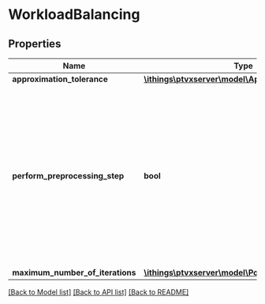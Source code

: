 # WorkloadBalancing

## Properties
Name | Type | Description | Notes
------------ | ------------- | ------------- | -------------
**approximation_tolerance** | [**\ithings\ptvxserver\model\ApproximationTolerance**](ApproximationTolerance.md) |  | [optional] 
**perform_preprocessing_step** | **bool** | Perform preprocessing to reduce the complexity of the optimization problem. For example by excluding forbidden or redundant combinations. For large problems the preprocessing itself can be very time-consuming. | [optional] 
**maximum_number_of_iterations** | [**\ithings\ptvxserver\model\PositiveInteger**](PositiveInteger.md) |  | [optional] 

[[Back to Model list]](../../README.md#documentation-for-models) [[Back to API list]](../../README.md#documentation-for-api-endpoints) [[Back to README]](../../README.md)

